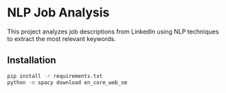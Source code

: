 # NLP Job Analysis

This project analyzes job descriptions from LinkedIn using NLP techniques to extract the most relevant keywords.

## Installation

```bash
pip install -r requirements.txt
python -m spacy download en_core_web_sm
